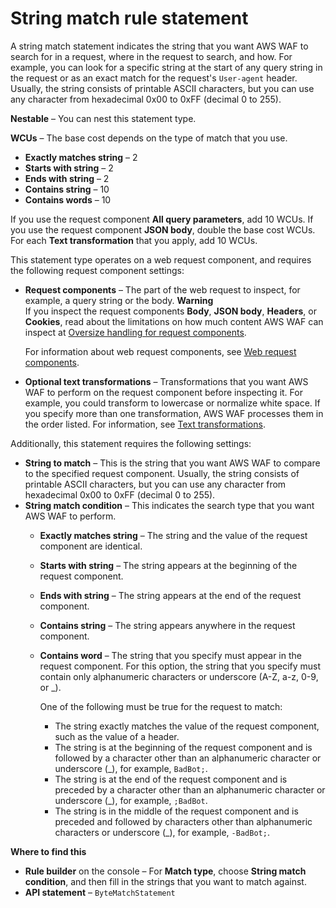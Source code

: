 # String match rule statement<a name="waf-rule-statement-type-string-match"></a>

A string match statement indicates the string that you want AWS WAF to search for in a request, where in the request to search, and how\. For example, you can look for a specific string at the start of any query string in the request or as an exact match for the request's `User-agent` header\. Usually, the string consists of printable ASCII characters, but you can use any character from hexadecimal 0x00 to 0xFF \(decimal 0 to 255\)\. 

**Nestable** – You can nest this statement type\. 

**WCUs** – The base cost depends on the type of match that you use\.
+ **Exactly matches string** – 2 
+ **Starts with string** – 2 
+ **Ends with string** – 2 
+ **Contains string** – 10 
+ **Contains words** – 10 

If you use the request component **All query parameters**, add 10 WCUs\. If you use the request component **JSON body**, double the base cost WCUs\. For each **Text transformation** that you apply, add 10 WCUs\.

This statement type operates on a web request component, and requires the following request component settings: 
+ **Request components** – The part of the web request to inspect, for example, a query string or the body\.
**Warning**  
If you inspect the request components **Body**, **JSON body**, **Headers**, or **Cookies**, read about the limitations on how much content AWS WAF can inspect at [Oversize handling for request components](waf-rule-statement-oversize-handling.md)\.

  For information about web request components, see [Web request components](waf-rule-statement-fields.md)\.
+ **Optional text transformations** – Transformations that you want AWS WAF to perform on the request component before inspecting it\. For example, you could transform to lowercase or normalize white space\. If you specify more than one transformation, AWS WAF processes them in the order listed\. For information, see [Text transformations](waf-rule-statement-transformation.md)\.

Additionally, this statement requires the following settings: 
+ **String to match** – This is the string that you want AWS WAF to compare to the specified request component\. Usually, the string consists of printable ASCII characters, but you can use any character from hexadecimal 0x00 to 0xFF \(decimal 0 to 255\)\.
+ **String match condition** – This indicates the search type that you want AWS WAF to perform\. 
  + **Exactly matches string** – The string and the value of the request component are identical\.
  + **Starts with string** – The string appears at the beginning of the request component\. 
  + **Ends with string** – The string appears at the end of the request component\. 
  + **Contains string** – The string appears anywhere in the request component\. 
  + **Contains word** – The string that you specify must appear in the request component\. For this option, the string that you specify must contain only alphanumeric characters or underscore \(A\-Z, a\-z, 0\-9, or \_\)\. 

    One of the following must be true for the request to match: 
    + The string exactly matches the value of the request component, such as the value of a header\.
    + The string is at the beginning of the request component and is followed by a character other than an alphanumeric character or underscore \(\_\), for example, `BadBot;`\.
    + The string is at the end of the request component and is preceded by a character other than an alphanumeric character or underscore \(\_\), for example, `;BadBot`\.
    + The string is in the middle of the request component and is preceded and followed by characters other than alphanumeric characters or underscore \(\_\), for example, `-BadBot;`\.

**Where to find this**
+ **Rule builder** on the console – For **Match type**, choose **String match condition**, and then fill in the strings that you want to match against\.
+ **API statement** – `ByteMatchStatement`